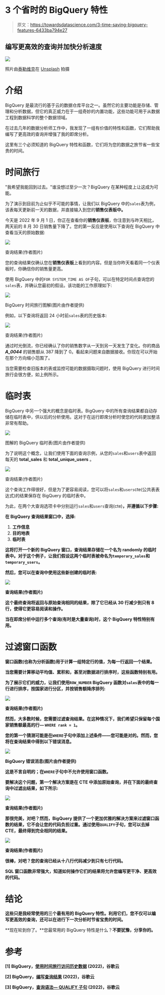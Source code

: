 # 3 个省时的 BigQuery 特性

> 原文：<https://towardsdatascience.com/3-time-saving-bigquery-features-6433ba794e27>

## 编写更高效的查询并加快分析速度

![](img/6b31e8df70d8e3ee1c1adb69563c5076.png)

照片由[泰勒维克](https://unsplash.com/@tvick?utm_source=unsplash&utm_medium=referral&utm_content=creditCopyText)在 [Unsplash](https://unsplash.com/?utm_source=unsplash&utm_medium=referral&utm_content=creditCopyText) 拍摄

# 介绍

BigQuery 是最流行的基于云的数据仓库平台之一。虽然它的主要功能是存储、管理和分析数据，但它的真正威力在于一组奇妙的内置功能，这些功能可用于从数据工程到数据科学的整个数据领域。

在过去几年的数据分析师工作中，我发现了一组有价值的特性和函数，它们帮助我编写了更高效的查询并增强了我的即席分析。

这里有三个必须知道的 BigQuery 特性和函数，它们将为您的数据之旅节省一些宝贵的时间。

# 时间旅行

"我希望我能回到过去。"谁没想过至少一次？BigQuery 在某种程度上让这成为可能。

为了演示到目前为止似乎不可能的事情，让我们以 BigQuery 中的`sales`表为例，该表每天更新前一天的数据，并直接输入到您的**销售仪表板中。**

今天是 2022 年 9 月 1 日，你正在查看你的**销售仪表板**，你注意到与昨天相比，两天前的 8 月 30 日销售量下降了。您的第一反应是使用以下查询在 BigQuery 中查看当天的原始数据:

![](img/3eb8918c01bb9e6fc393cfea886c68a6.png)

查询结果(作者图片)

您的查询结果仅确认您在**销售仪表板**上看到的内容。但是当你昨天看着同一个仪表板时，你确信你的销售量更高。

使用 BigQuery 中的`FOR SYSTEM_TIME AS OF`子句，可以在特定时间点查询您的`sales`表，并确认您最初的假设。该功能的工作原理如下:

![](img/685c65147d1acb60dda40d97211ae924.png)

BigQuery 时间旅行图解(图片由作者提供)

例如，以下查询将返回 24 小时前`sales`表的历史版本:

![](img/6b4bf0d326469981b536b069902a2e90.png)

查询结果(作者图片)

通过时光倒流，你已经确认了你的销售数字从一天到另一天发生了变化。你的商品 ***A_0044*** 的销售额从 387 降到了 0。看起来问题来自数据接收。你现在可以开始在那个方向缩小范围了。

当您需要检查旧版本的表或监控可能的数据摄取问题时，使用 BigQuery 进行时间旅行会很方便，如上例所示。

# 临时表

BigQuery 中另一个强大的概念是临时表。BigQuery 中的所有查询结果都自动存储在临时表中，供以后的分析使用。这对于在运行即席分析时使您的代码更加整洁非常有帮助。

![](img/72527f89c37ab04fabdc8105a44a7c01.png)

图解的 BigQuery 临时表(图片由作者提供)

为了说明这个概念，让我们使用下面的查询示例，从您的`sales`和`users`表中返回每天的 **total_sales** 和 **total_unique_users** 。

![](img/f175b541a3b88b6630196b052f527314.png)

查询结果(作者图片)

这个查询工作得很好，但是为了更容易阅读，您可以将`sales`和`users`cte(公共表表达式)的结果保存在 BigQuery 的临时表中。

为此，在两个大查询选项卡中分别运行`sales`和`users`查询(cte)**，并遵循以下步骤:**

**在 BigQuery **查询结果**窗口中，选择:**

1.  ****工作信息****
2.  ****目的地表****
3.  ****临时表****

**这将打开一个新的 BigQuery 窗口，查询结果存储在一个名为 randomly 的临时表中。对于这个例子，让我们假设这两个临时表被命名为`temporary_sales`和`temporary_users`。**

**然后，您可以在查询中使用这些新创建的临时表:**

**![](img/f175b541a3b88b6630196b052f527314.png)**

**查询结果(作者图片)**

**这个最终查询将返回与原始查询相同的结果，除了它已经从 30 行减少到只有 8 行，使得它更容易阅读和操作。**

**当在即席分析中运行多个查询(有时是大量查询)时，这个 BigQuery 特性特别有用。**

# **过滤窗口函数**

**窗口函数(也称为分析函数)用于计算一组特定行的值，为每一行返回一个结果。**

**当您需要计算移动平均值、累积和，甚至对数据进行排序时，这些函数特别有用。**

**为了展示它们的威力，让我们使用`ROW_NUMBER` BigQuery 函数对`sales`表中的每一行进行排序，按国家进行分区，并按销售额降序排列:**

**![](img/bb19e0d1f1b7c452927a208fcbaf0b80.png)**

**查询结果(作者图片)**

**然而，大多数时候，您需要过滤查询结果。在这种情况下，我们希望只保留每个国家销售额最高的行— `WHERE rank = 1`。**

**您的第一个猜测可能是在`WHERE`子句中添加上述条件——您可能是对的。然而，您将在查询结果中得到以下错误消息。**

**![](img/b712b43ecbb0b1c1401b78264d512345.png)**

**BigQuery 错误消息(图片由作者提供)**

**这是不言自明的；在`WHERE`子句中不允许使用窗口函数。**

**要解决这个问题，第一个解决方案是在 CTE 中添加原始查询，并在下面的最终查询中过滤出结果，如下所示:**

**![](img/dae78a046c959ac915136194457fb902.png)**

**查询结果(作者图片)**

**那很完美，对吧？然而，BigQuery 提供了一个更加优雅的解决方案来过滤窗口函数的结果，它不会让您的代码负担过重。通过使用`QUALIFY`子句，您可以去掉 CTE，最终得到完全相同的结果。**

**![](img/dae78a046c959ac915136194457fb902.png)**

**查询结果(作者图片)**

**很棒，对吧？您的查询已经从十八行代码减少到只有七行代码。**

**SQL 窗口函数非常强大，知道如何操作它们的结果将允许您编写更干净、更高效的代码。**

# **结论**

**这些只是我经常使用的三个最有用的 BigQuery 特性。利用它们，您不仅可以编写更高效的查询，还可以在进行下一次分析时节省宝贵的时间。**

**现在轮到你了。**您最常用的 BigQuery 特性是什么？**不要犹豫，分享你的。**

# **参考**

**[1] BigQuery，[使用时间旅行访问历史数据](https://cloud.google.com/bigquery/docs/time-travel) (2022)，谷歌云**

**[2] BigQuery，[编写查询结果](https://cloud.google.com/bigquery/docs/writing-results) (2022)，谷歌云**

**[3] BigQuery，[查询语法— QUALIFY 子句](https://cloud.google.com/bigquery/docs/reference/standard-sql/query-syntax#qualify_clause) (2022)，谷歌云**
